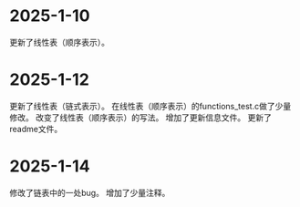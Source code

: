 # 2025-1-10
更新了线性表（顺序表示）。
# 2025-1-12
更新了线性表（链式表示）。
在线性表（顺序表示）的functions_test.c做了少量修改。
改变了线性表（顺序表示）的写法。
增加了更新信息文件。
更新了readme文件。
# 2025-1-14
修改了链表中的一处bug。
增加了少量注释。